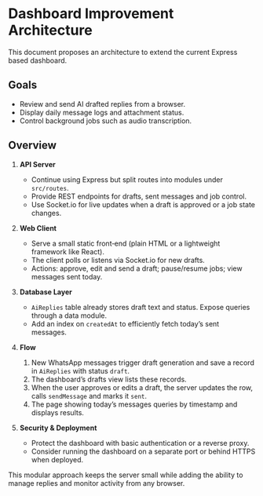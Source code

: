 # Dashboard Improvement Architecture

This document proposes an architecture to extend the current Express based dashboard.

## Goals
- Review and send AI drafted replies from a browser.
- Display daily message logs and attachment status.
- Control background jobs such as audio transcription.

## Overview
1. **API Server**
   - Continue using Express but split routes into modules under `src/routes`.
   - Provide REST endpoints for drafts, sent messages and job control.
   - Use Socket.io for live updates when a draft is approved or a job state changes.

2. **Web Client**
   - Serve a small static front‑end (plain HTML or a lightweight framework like React).
   - The client polls or listens via Socket.io for new drafts.
   - Actions: approve, edit and send a draft; pause/resume jobs; view messages sent today.

3. **Database Layer**
   - `AiReplies` table already stores draft text and status. Expose queries through a data module.
   - Add an index on `createdAt` to efficiently fetch today’s sent messages.

4. **Flow**
   1. New WhatsApp messages trigger draft generation and save a record in `AiReplies` with status `draft`.
   2. The dashboard’s drafts view lists these records.
   3. When the user approves or edits a draft, the server updates the row, calls `sendMessage` and marks it `sent`.
   4. The page showing today’s messages queries by timestamp and displays results.

5. **Security & Deployment**
   - Protect the dashboard with basic authentication or a reverse proxy.
   - Consider running the dashboard on a separate port or behind HTTPS when deployed.

This modular approach keeps the server small while adding the ability to manage replies and monitor activity from any browser.

